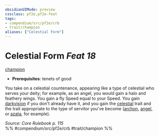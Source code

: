 ```yaml
---
obsidianUIMode: preview
cssclass: pf2e,pf2e-feat
tags:
- compendium/src/pf2e/crb
- trait/champion
aliases: ["Celestial Form"]
---
```

# Celestial Form  *Feat 18*  
[champion](../../Rules/traits/champion.md)  

- **Prerequisites**: tenets of good

You take on a celestial countenance, appearing like a type of celestial who serves your deity; for example, as an angel, you would gain a halo and feathery wings. You gain a fly Speed equal to your Speed. You gain [darkvision](../../Rules/abilities/darkvision.md) if you don't already have it, and you gain the [celestial](../../Rules/traits/celestial.md) trait and the trait appropriate to the type of servitor you've become ([archon](../../Rules/traits/archon.md), [angel](../../Rules/traits/angel.md), or [azata](../../Rules/traits/azata.md), for example).

*Source: Core Rulebook p. 115*  
%% #compendium/src/pf2e/crb #trait/champion %%